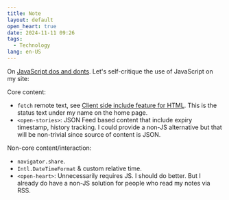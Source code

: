 ```yaml
---
title: Note
layout: default
open_heart: true
date: 2024-11-11 09:26
tags: 
  - Technology
lang: en-US
---
```


On [JavaScript dos and donts](https://muan.co/posts/javascript). Let's self-critique the use of JavaScript on my site:

Core content:
- `fetch` remote text, see [Client side include feature for HTML](https://github.com/whatwg/html/issues/2791). This is the status text under my name on the home page.
- `<open-stories>`: JSON Feed based content that include expiry timestamp, history tracking. I could provide a non-JS alternative but that will be non-trivial since source of content is JSON.

Non-core content/interaction:
- `navigator.share`.
- `Intl.DateTimeFormat` & custom relative time.
- `<open-heart>`: Unnecessarily requires JS. I should do better. But I already do have a non-JS solution for people who read my notes via RSS.

